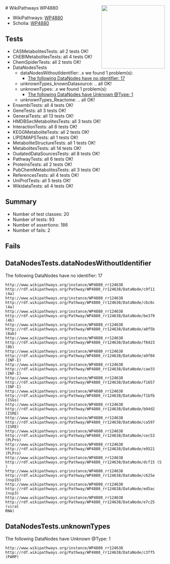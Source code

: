 <img style="float: right; width: 200px" src="https://upload.wikimedia.org/wikipedia/commons/thumb/8/83/Wplogo_with_text_500.png/640px-Wplogo_with_text_500.png" />
# WikiPathways WP4880

* WikiPathways: [WP4880](https://wikipathways.org/pathways/WP4880)
* Scholia: [WP4880](https://scholia.toolforge.org/wikipathways/WP4880)
## Tests
* CASMetabolitesTests: all 2 tests OK!
* ChEBIMetabolitesTests: all 4 tests OK!
* ChemSpiderTests: all 2 tests OK!
* DataNodesTests
    * dataNodesWithoutIdentifier: .x we found 1 problem(s):
        * [The following DataNodes have no identifier: 17](#8792c497)
    * unknownTypes_knownDatasource: .. all OK!
    * unknownTypes: .x we found 1 problem(s):
        * [The following DataNodes have Unknown @Type: 1](#839973df)
    * unknownTypes_Reactome: .. all OK!
* EnsemblTests: all 4 tests OK!
* GeneTests: all 3 tests OK!
* GeneralTests: all 13 tests OK!
* HMDBSecMetabolitesTests: all 3 tests OK!
* InteractionTests: all 8 tests OK!
* KEGGMetaboliteTests: all 2 tests OK!
* LIPIDMAPSTests: all 1 tests OK!
* MetaboliteStructureTests: all 1 tests OK!
* MetabolitesTests: all 14 tests OK!
* OudatedDataSourcesTests: all 8 tests OK!
* PathwayTests: all 6 tests OK!
* ProteinsTests: all 2 tests OK!
* PubChemMetabolitesTests: all 3 tests OK!
* ReferencesTests: all 4 tests OK!
* UniProtTests: all 5 tests OK!
* WikidataTests: all 4 tests OK!


## Summary

* Number of test classes: 20
* Number of tests: 93
* Number of assertions: 186
* Number of fails: 2

## Fails

<a name="8792c497" />

## DataNodesTests.dataNodesWithoutIdentifier

The following DataNodes have no identifier: 17
```
http://www.wikipathways.org/instance/WP4880_rr124638 http://rdf.wikipathways.org/Pathway/WP4880_rr124638/DataNode/c9f11 (4a)
http://www.wikipathways.org/instance/WP4880_rr124638 http://rdf.wikipathways.org/Pathway/WP4880_rr124638/DataNode/cbc6c (4a)
http://www.wikipathways.org/instance/WP4880_rr124638 http://rdf.wikipathways.org/Pathway/WP4880_rr124638/DataNode/be379 (4b)
http://www.wikipathways.org/instance/WP4880_rr124638 http://rdf.wikipathways.org/Pathway/WP4880_rr124638/DataNode/a0f5b (8ab)
http://www.wikipathways.org/instance/WP4880_rr124638 http://rdf.wikipathways.org/Pathway/WP4880_rr124638/DataNode/f8423 (8b)
http://www.wikipathways.org/instance/WP4880_rr124638 http://rdf.wikipathways.org/Pathway/WP4880_rr124638/DataNode/a9f04 (INF-I)
http://www.wikipathways.org/instance/WP4880_rr124638 http://rdf.wikipathways.org/Pathway/WP4880_rr124638/DataNode/cae33 (INF-I)
http://www.wikipathways.org/instance/WP4880_rr124638 http://rdf.wikipathways.org/Pathway/WP4880_rr124638/DataNode/f1657 (INF-I)
http://www.wikipathways.org/instance/WP4880_rr124638 http://rdf.wikipathways.org/Pathway/WP4880_rr124638/DataNode/f1bfb (ISGs)
http://www.wikipathways.org/instance/WP4880_rr124638 http://rdf.wikipathways.org/Pathway/WP4880_rr124638/DataNode/b94d2 (ISRE)
http://www.wikipathways.org/instance/WP4880_rr124638 http://rdf.wikipathways.org/Pathway/WP4880_rr124638/DataNode/ca597 (ISRE)
http://www.wikipathways.org/instance/WP4880_rr124638 http://rdf.wikipathways.org/Pathway/WP4880_rr124638/DataNode/cec53 (PLPro)
http://www.wikipathways.org/instance/WP4880_rr124638 http://rdf.wikipathways.org/Pathway/WP4880_rr124638/DataNode/e9521 (PLPro)
http://www.wikipathways.org/instance/WP4880_rr124638 http://rdf.wikipathways.org/Pathway/WP4880_rr124638/DataNode/dcf15 (S )
http://www.wikipathways.org/instance/WP4880_rr124638 http://rdf.wikipathways.org/Pathway/WP4880_rr124638/DataNode/c625e (nsp15)
http://www.wikipathways.org/instance/WP4880_rr124638 http://rdf.wikipathways.org/Pathway/WP4880_rr124638/DataNode/ed5ac (nsp3)
http://www.wikipathways.org/instance/WP4880_rr124638 http://rdf.wikipathways.org/Pathway/WP4880_rr124638/DataNode/e7c25 (viral
RNA)
```

<a name="839973df" />

## DataNodesTests.unknownTypes

The following DataNodes have Unknown @Type: 1
```
http://www.wikipathways.org/instance/WP4880_rr124638 http://rdf.wikipathways.org/Pathway/WP4880_rr124638/DataNode/c3ff5 (PAMP)
```

